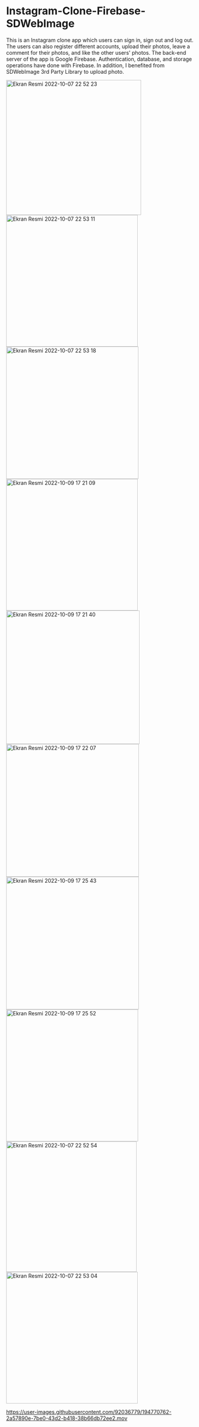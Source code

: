 # Instagram-Clone-Firebase-SDWebImage

This is an Instagram clone app which users can sign in, sign out and log out. The users can also register different accounts, upload their photos, leave a comment for their photos, and like the other users' photos. The back-end server of the app is Google Firebase. Authentication, database, and storage operations have done with Firebase. In addition, I benefited from SDWebImage 3rd Party Library to upload photo.


<img width="363" alt="Ekran Resmi 2022-10-07 22 52 23" src="https://user-images.githubusercontent.com/92036779/194770416-15901d25-730f-45d0-b4b0-d448da64695c.png">
<img width="354" alt="Ekran Resmi 2022-10-07 22 53 11" src="https://user-images.githubusercontent.com/92036779/194770420-7e6d3519-58d5-4ca9-89e5-0522e1d8557f.png">
<img width="356" alt="Ekran Resmi 2022-10-07 22 53 18" src="https://user-images.githubusercontent.com/92036779/194770424-9739fd6b-168e-414d-aa94-63d31d8d3501.png">
<img width="354" alt="Ekran Resmi 2022-10-09 17 21 09" src="https://user-images.githubusercontent.com/92036779/194770435-a4697f16-5ba3-49d2-9f69-84ade0641839.png">
<img width="359" alt="Ekran Resmi 2022-10-09 17 21 40" src="https://user-images.githubusercontent.com/92036779/194770439-4dadfb0e-ca10-4ee9-8c70-d430b4ae9c35.png">
<img width="357" alt="Ekran Resmi 2022-10-09 17 22 07" src="https://user-images.githubusercontent.com/92036779/194770442-27e6e16a-74cf-4266-a352-0b51ed5e398b.png">
<img width="357" alt="Ekran Resmi 2022-10-09 17 25 43" src="https://user-images.githubusercontent.com/92036779/194770444-3e07a436-1df6-414f-9f14-221a035febc3.png">
<img width="355" alt="Ekran Resmi 2022-10-09 17 25 52" src="https://user-images.githubusercontent.com/92036779/194770445-c10548e0-57d7-4ede-9aa0-6d2e99771c01.png">
<img width="351" alt="Ekran Resmi 2022-10-07 22 52 54" src="https://user-images.githubusercontent.com/92036779/194770457-0e89a4d9-e47c-4756-85b3-97565b296bb7.png">
<img width="354" alt="Ekran Resmi 2022-10-07 22 53 04" src="https://user-images.githubusercontent.com/92036779/194770459-46535a4a-6437-4075-a4a8-8c07d05c99e7.png">

https://user-images.githubusercontent.com/92036779/194770762-2a57890e-7be0-43d2-b418-38b66db72ee2.mov

